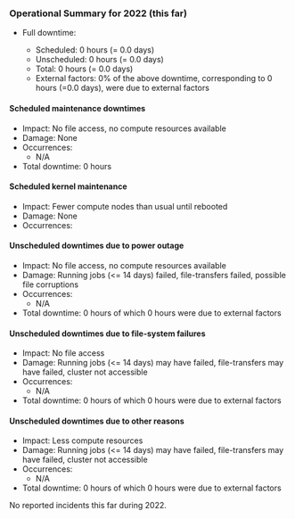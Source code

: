 ### Operational Summary for 2022 (this far)

* Full downtime:

  - Scheduled: 0 hours (= 0.0 days)
  - Unscheduled: 0 hours (= 0.0 days)
  - Total: 0 hours (= 0.0 days)
  - External factors: 0% of the above downtime, corresponding to 0 hours (=0.0 days), were due to external factors


#### Scheduled maintenance downtimes

* Impact: No file access, no compute resources available
* Damage: None
* Occurrences:
  - N/A
* Total downtime: 0 hours

#### Scheduled kernel maintenance

* Impact: Fewer compute nodes than usual until rebooted
* Damage: None
* Occurrences:

#### Unscheduled downtimes due to power outage

* Impact: No file access, no compute resources available
* Damage: Running jobs (<= 14 days) failed, file-transfers failed, possible file corruptions
* Occurrences:
  - N/A
* Total downtime: 0 hours of which 0 hours were due to external factors
  
#### Unscheduled downtimes due to file-system failures

* Impact: No file access
* Damage: Running jobs (<= 14 days) may have failed, file-transfers may have failed, cluster not accessible
* Occurrences:
  - N/A
* Total downtime: 0 hours of which 0 hours were due to external factors

#### Unscheduled downtimes due to other reasons

* Impact: Less compute resources
* Damage: Running jobs (<= 14 days) may have failed, file-transfers may have failed, cluster not accessible
* Occurrences:
  - N/A
* Total downtime: 0 hours of which 0 hours were due to external factors


No reported incidents this far during 2022.
